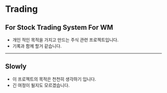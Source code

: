 # Trading
## For Stock Trading System For WM 
- 개인 적인 목적을 가지고 만드는 주식 관련 프로젝트입니다.
- 기록과 함께 할거 같습니다.
-----------------------
## Slowly
- 이 프로젝트의 목적은 천천히 생각하기 입니다.
- 긴 여정이 될지도 모르겠습니다.
